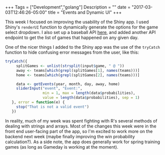 +++
Tags = ["Development","golang"]
Description = ""
date = "2017-03-03T12:46:26-05:00"
title = "Events and Dynamic UI"
+++

This week I focused on improving the usability of the Shiny app. I used Shiny's
`renderUI` function to dynamically generate the options for the game select
dropdown. I also set up a baseball API [here][API], and added another API
endpoint to get the list of games that happened on any given day.

One of the nicer things I added to the Shiny app was the use of the `tryCatch`
function to hide confusing error messages from the user, like this:

```r
tryCatch({
     splitGames <- unlist(strsplit(input$game, " @ "))
     away <- teams[which(grepl(splitGames[1], names(teams)))]
     home <- teams[which(grepl(splitGames[2], names(teams)))]

     data <- getEvents(year, month, day, away, home)
     sliderInput("event", "Event:",
                 min = 1, max = length(data$probabilities),
                 value = length(data$probabilities), sep = 1)
   }, error = function(e) {
     stop("That is not a valid event")
   })
```

In reality, much of my week was spent fighting with R's several methods of
dealing with strings and arrays. Most of the changes this week were in the front
end user-facing part of the app, so I'm excited to work more on the backend next
week (maybe finally improving the win probability calculation?). As a side note,
the app does generally work for spring training games (as long as Gameday is
working at the moment).

[API]: http://bbbaseball.herokuapp.com
